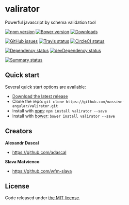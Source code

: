 # valirator
Powerful javascript by schema validation tool

[![npm version][npm-image]][npm-url] [![Bower version][bower-image]][bower-url] [![Downloads][downloads-image]][downloads-url]

[![GitHub issues][github-image]][github-url] [![Travis status][travis-image]][travis-url] [![CircleCI status][circleci-image]][circleci-url]

[![Dependency status][david-image]][david-url] [![devDependency status][david-dev-image]][david-dev-url]

[![Summary status][nodei-image]][nodei-url]

## Quick start
Several quick start options are available:

* [Download the latest release][download-url]
* Clone the repo: `git clone https://github.com/massive-angular/valirator.git`
* Install with [npm][npm-url]: `npm install valirator --save`
* Install with [bower][bower-url]: `bower install valirator --save`

## Creators
**Alexandr Dascal**
* <https://github.com/adascal>

**Slava Matvienco**
* <https://github.com/wfm-slava>

## License
Code released under [the MIT license](http://spdx.org/licenses/MIT).

[npm-url]: https://npmjs.com/package/valirator
[npm-image]: https://img.shields.io/npm/v/valirator.svg
[bower-url]: https://bower.io/search/?q=valirator
[bower-image]: https://img.shields.io/bower/v/valirator.svg
[github-url]: https://github.com/massive-angular/valirator/issues
[github-image]: https://img.shields.io/github/issues/massive-angular/valirator.svg
[travis-url]: https://travis-ci.org/massive-angular/valirator
[travis-image]: https://img.shields.io/travis/massive-angular/valirator/master.svg
[circleci-url]: https://circleci.com/gh/massive-angular/valirator
[circleci-image]: https://img.shields.io/circleci/project/massive-angular/valirator/master.svg
[david-url]: https://david-dm.org/massive-angular/valirator
[david-image]: https://img.shields.io/david/massive-angular/valirator.svg
[david-dev-url]: https://david-dm.org/massive-angular/valirator#info=devDependencies
[david-dev-image]: https://img.shields.io/david/dev/massive-angular/valirator.svg
[nodei-url]: https://npmjs.com/package/valirator
[nodei-image]: https://nodei.co/npm/valirator.svg?downloads=true&downloadRank=true&stars=true
[download-url]: https://github.com/massive-angular/valirator/archive/v1.4.10.zip
[downloads-url]: https://npmjs.com/package/valirator
[downloads-image]: https://img.shields.io/npm/dm/valirator.svg
